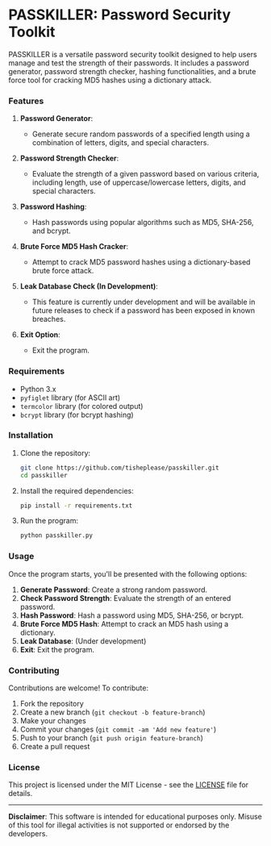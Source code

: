 # **PASSKILLER: Password Security Toolkit**

PASSKILLER is a versatile password security toolkit designed to help users manage and test the strength of their passwords. It includes a password generator, password strength checker, hashing functionalities, and a brute force tool for cracking MD5 hashes using a dictionary attack.

### **Features**

1. **Password Generator**: 
   - Generate secure random passwords of a specified length using a combination of letters, digits, and special characters.

2. **Password Strength Checker**:
   - Evaluate the strength of a given password based on various criteria, including length, use of uppercase/lowercase letters, digits, and special characters.

3. **Password Hashing**:
   - Hash passwords using popular algorithms such as MD5, SHA-256, and bcrypt.

4. **Brute Force MD5 Hash Cracker**:
   - Attempt to crack MD5 password hashes using a dictionary-based brute force attack.

5. **Leak Database Check (In Development)**:
   - This feature is currently under development and will be available in future releases to check if a password has been exposed in known breaches.

6. **Exit Option**: 
   - Exit the program.

### **Requirements**

- Python 3.x
- `pyfiglet` library (for ASCII art)
- `termcolor` library (for colored output)
- `bcrypt` library (for bcrypt hashing)

### **Installation**

1. Clone the repository:

    ```bash
    git clone https://github.com/tisheplease/passkiller.git
    cd passkiller
    ```

2. Install the required dependencies:

    ```bash
    pip install -r requirements.txt
    ```

3. Run the program:

    ```bash
    python passkiller.py
    ```

### **Usage**

Once the program starts, you'll be presented with the following options:

1. **Generate Password**: Create a strong random password.
2. **Check Password Strength**: Evaluate the strength of an entered password.
3. **Hash Password**: Hash a password using MD5, SHA-256, or bcrypt.
4. **Brute Force MD5 Hash**: Attempt to crack an MD5 hash using a dictionary.
5. **Leak Database**: (Under development)
6. **Exit**: Exit the program.

### **Contributing**

Contributions are welcome! To contribute:

1. Fork the repository
2. Create a new branch (`git checkout -b feature-branch`)
3. Make your changes
4. Commit your changes (`git commit -am 'Add new feature'`)
5. Push to your branch (`git push origin feature-branch`)
6. Create a pull request

### **License**

This project is licensed under the MIT License - see the [LICENSE](LICENSE) file for details.

---

**Disclaimer**: This software is intended for educational purposes only. Misuse of this tool for illegal activities is not supported or endorsed by the developers.

